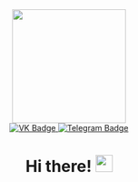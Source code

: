 
<div id="header" align="center">
  <div id="header" align="center">
    <img src="https://media.giphy.com/media/wwg1suUiTbCY8H8vIA/giphy-downsized-large.gif" width="200"/>
  </div>

  <div id="badges">
  <a href="https://vk.com/ricardowave">
    <img src="https://img.shields.io/badge/VKontakte-blue?style=for-the-badge&logo=vk&logoColor=white" alt="VK Badge"/>
  </a>
   
  <a href="https://t.me/ig_kirillov">
    <img src="https://img.shields.io/badge/Telegram-blue?style=for-the-badge&logo=telegram&logoColor=white" alt="Telegram Badge"/>
  </a>
<div id="badges">
  <img src="https://komarev.com/ghpvc/?username=KirillovIgor&style=flat-square&color=blue" alt=""/>
</div> 
  <h1>
  Hi there!
  <img src="https://media.giphy.com/media/hvRJCLFzcasrR4ia7z/giphy.gif" width="30px"/>
</h1>
</div>

